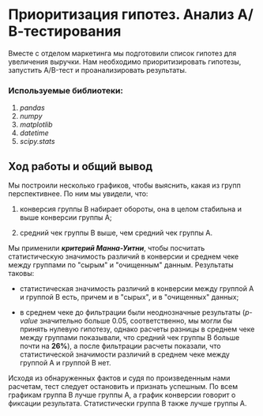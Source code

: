 # Приоритизация гипотез. Анализ А/В-тестирования

Вместе с отделом маркетинга мы подготовили список гипотез для увеличения выручки. Нам необходимо приоритизировать гипотезы, запустить A/B-тест и проанализировать результаты.

### Используемые библиотеки:

1. *pandas*
2. *numpy*
3. *matplotlib*
4. *datetime*
5. *scipy.stats*

## Ход работы и общий вывод

Мы построили несколько графиков, чтобы выяснить, какая из групп перспективнее. По ним мы увидели, что: 

1. конверсия группы В набирает обороты, она в целом стабильна и выше конверсии группы А;

2. средний чек группы В выше, чем средний чек группы А.

Мы применили ***критерий Манна-Уитни***, чтобы посчитать статистическую значимость различий в конверсии и среднем чеке между группами по "сырым" и "очищенным" данным. Результаты таковы:

*  статистическая значимость различий в конверсии между группой А и группой В есть, причем и в "сырых", и в "очищенных" данных;

*  в среднем чеке до фильтрации были неоднозначные результаты (*p-value* значительно больше 0.05, соответственно, мы могли бы принять нулевую гипотезу, однако расчеты разницы в среднем чеке между группами показывали, что средний чек группы В больше почти на **26%**), а после фильтрации расчеты показали, что статистической значимости различий в среднем чеке между группой А и группой В нет.

Исходя из обнаруженных фактов и судя по произведенным нами расчетам, тест следует остановить и признать успешным. По всем графикам группа В лучше группы А, а график конверсии говорит о фиксации результата. Статистически группа В также лучше группы А.
